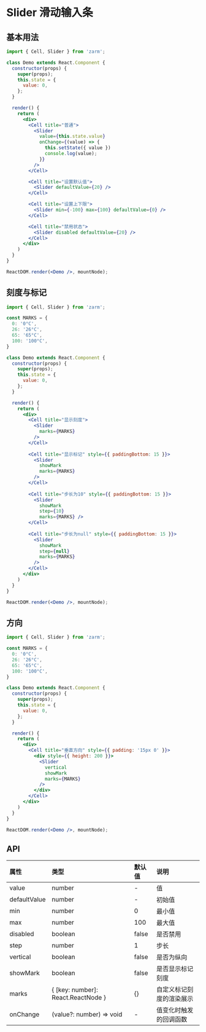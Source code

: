 # Slider 滑动输入条



## 基本用法
```jsx
import { Cell, Slider } from 'zarm';

class Demo extends React.Component {
  constructor(props) {
    super(props);
    this.state = {
      value: 0,
    };
  }

  render() {
    return (
      <div>
        <Cell title="普通">
          <Slider
            value={this.state.value}
            onChange={(value) => {
              this.setState({ value })
              console.log(value);
            }}
          />
        </Cell>

        <Cell title="设置默认值">
          <Slider defaultValue={20} />
        </Cell>

        <Cell title="设置上下限">
          <Slider min={-100} max={100} defaultValue={0} />
        </Cell>

        <Cell title="禁用状态">
          <Slider disabled defaultValue={20} />
        </Cell>
      </div>
    )
  }
}

ReactDOM.render(<Demo />, mountNode);
```

## 刻度与标记
```jsx
import { Cell, Slider } from 'zarm';

const MARKS = {
  0: '0°C',
  26: '26°C',
  65: '65°C',
  100: '100°C',
}

class Demo extends React.Component {
  constructor(props) {
    super(props);
    this.state = {
      value: 0,
    };
  }

  render() {
    return (
      <div>
        <Cell title="显示刻度">
          <Slider 
            marks={MARKS} 
          />
        </Cell>
        
        <Cell title="显示标记" style={{ paddingBottom: 15 }}>
          <Slider
            showMark 
            marks={MARKS} 
          />
        </Cell>
        
        <Cell title="步长为10" style={{ paddingBottom: 15 }}>
          <Slider
            showMark 
            step={10}
            marks={MARKS} />
        </Cell>
        
        <Cell title="步长为null" style={{ paddingBottom: 15 }}>
          <Slider
            showMark
            step={null}
            marks={MARKS} 
          />
        </Cell>
      </div>
    )
  }
}

ReactDOM.render(<Demo />, mountNode);
```



## 方向
```jsx
import { Cell, Slider } from 'zarm';

const MARKS = {
  0: '0°C',
  26: '26°C',
  65: '65°C',
  100: '100°C',
}

class Demo extends React.Component {
  constructor(props) {
    super(props);
    this.state = {
      value: 0,
    };
  }

  render() {
    return (
      <div>
        <Cell title="垂直方向" style={{ padding: '15px 0' }}>
          <div style={{ height: 200 }}>
            <Slider
              vertical
              showMark
              marks={MARKS}
            />
          </div>
        </Cell>
      </div>
    )
  }
}

ReactDOM.render(<Demo />, mountNode);
```



## API

| 属性 | 类型 | 默认值 | 说明 |
| :--- | :--- | :--- | :--- |
| value | number | - | 值 |
| defaultValue | number | - | 初始值 |
| min | number | 0 | 最小值 |
| max | number | 100 | 最大值 |
| disabled | boolean | false | 是否禁用 |
| step | number | 1 | 步长 |
| vertical | boolean | false | 是否为纵向 |
| showMark | boolean | false | 是否显示标记刻度 |
| marks | { [key: number]: React.ReactNode } | {} | 自定义标记刻度的渲染展示 |
| onChange | (value?: number) => void | - | 值变化时触发的回调函数 |
